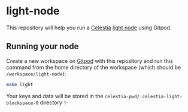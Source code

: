 # light-node

This repository will help you run a [Celestia](https://celestia.org)
[light node](https://github.com/celestiaorg/celestia-node) using
Gitpod.

## Running your node

Create a new workspace on [Gitpod](https://gitpod.io) with this repository
and run this command from the home directory of the workspace (which should
be `/workspace/light-node`):

```bash
make light
```

Your keys and data will be stored in the
`celestia-pwd/.celestia-light-blockspace-0` directory ✨
